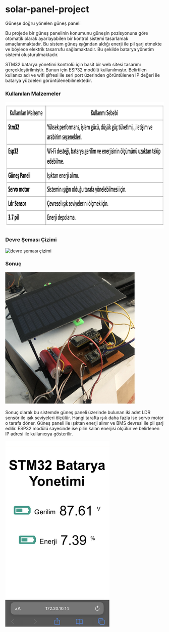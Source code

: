 # solar-panel-project
Güneşe doğru yönelen güneş paneli

Bu projede bir güneş panelinin konumunu güneşin pozisyonuna göre otomatik olarak ayarlayabilen bir kontrol sistemi tasarlamak amaçlanmaktadır. Bu sistem güneş ışığından aldığı enerji ile pil şarj etmekte ve böylece elektrik tasarrufu sağlamaktadır. Bu şekilde batarya yönetim sistemi oluşturulmaktadır.

STM32 batarya yönetimi kontrolü için basit bir web sitesi tasarımı gerçekleştirilmiştir. Bunun için ESP32 modülü kullanılmıştır. Belirtilen kullanıcı adı ve wifi şifresi ile seri port üzerinden görüntülenen IP değeri ile batarya yüzdeleri görüntülenebilmektedir.

<h3>Kullanılan Malzemeler</h3>
<img src="https://github.com/dilarabukerr/solar-panel-project/blob/main/kullan%C4%B1lan_malzemeler.png" alt="Kullanılan malzemeler" width="600" height="400">

<h3> Devre Şeması Çizimi </h3>
<img src="https://github.com/dilarabukerr/solar-panel-project/blob/main/devre_semas%C4%B1.png" alt="devre şeması çizimi" width="900" height="500">

<h3> Sonuç </h3>
<img src="https://github.com/dilarabukerr/solar-panel-project/blob/main/devre2.png">

Sonuç olarak bu sistemde güneş paneli üzerinde bulunan iki adet LDR sensör ile ışık seviyeleri ölçülür. Hangi tarafta ışık daha fazla ise servo motor o tarafa döner. Güneş paneli ile ışıktan enerji alınır ve BMS devresi ile pil şarj edilir. ESP32 modülü sayesinde ise pilin kalan enerjisi ölçülür ve belirlenen IP adresi ile kullanıcıya gösterilir.

<img src="https://github.com/dilarabukerr/solar-panel-project/blob/main/server.png" alt="server">


